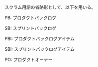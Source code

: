 スクラム用語の省略形として、以下を用いる。

PB: プロダクトバックログ

SB: スプリントバックログ

PBI: プロダクトバックログアイテム

SBI: スプリントバックログアイテム

PO: プロダクトオーナー
